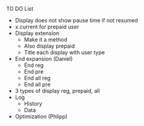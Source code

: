 TO DO List

- Display does not show pause time if not resumed
- x.current for prepaid user
- Display extension
	- Make it a method
	- Also display prepaid
	- Title each display with user type
- End expansion (Daniel)
	- End reg
	- End pre
	- End all reg
	- End all pre
- 3 types of display reg, prepaid, all
- Log
	- History
	- Data
- Optimization (Phlipp)